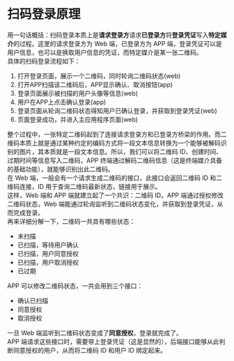 # 扫码登录原理

用一句话概括：扫码登录本质上是**请求登录方**请求**已登录方**将**登录凭证**写入**特定媒介**的过程。这里的请求登录方为 Web 端，已登录方为 APP 端，登录凭证可以是用户信息，也可以是换取用户信息的凭证，而特定媒介是某一张二维码。  
具体的扫码登录流程如下：

1. 打开登录页面，展示一个二维码，同时轮询二维码状态\(web\)
2. 打开APP扫描该二维码后，APP显示确认、取消按钮\(app\)
3. 登录页面展示被扫描的用户头像等信息\(web\)
4. 用户在APP上点击确认登录\(app\)
5. 登录页面从轮询二维码状态得知用户已确认登录，并获取到登录凭证\(web\)
6. 页面登录成功，并进入主应用程序页面\(web\)

  
整个过程中，一张特定二维码起到了连接请求登录方和已登录方桥梁的作用。而二维码本质上就是通过某种约定的编码方式将一段文本信息转换为一个能够被解码识别的图片，其本质就是一段文本信息。所以，我们可以将二维码 ID、创建时间、过期时间等信息写入二维码，APP 终端通过解码二维码信息（这是终端媒介具备的基础功能），就能够识别出此二维码。  
在 Web 端，一般会有一个请求生成二维码的接口，此接口会返回二维码 ID 和二维码连接，ID 用于查询二维码最新状态，链接用于展示。  
这样，Web 端和 APP 端就建立起了一个共识：二维码 ID。APP 端通过授权修改二维码状态，Web 端能通过轮询监听到二维码状态变化，并获取到登录凭证，从而完成登录。  
再来详细分解一下，二维码一共具有哪些状态：

* 未扫描
* 已扫描，等待用户确认
* 已扫描，用户同意授权
* 已扫描，用户取消授权
* 已过期

  
APP 可以修改二维码状态，一共会用到三个接口：

* 确认已扫描
* 同意授权
* 取消授权

  
一旦  Web 端监听到二维码状态变成了**同意授权**，登录就完成了。  
 APP 端请求这些接口时，需要带上登录凭证（这是显然的），后端接口能够从此判断同意授权的用户，从而将二维码 ID 和用户 ID 绑定起来。

